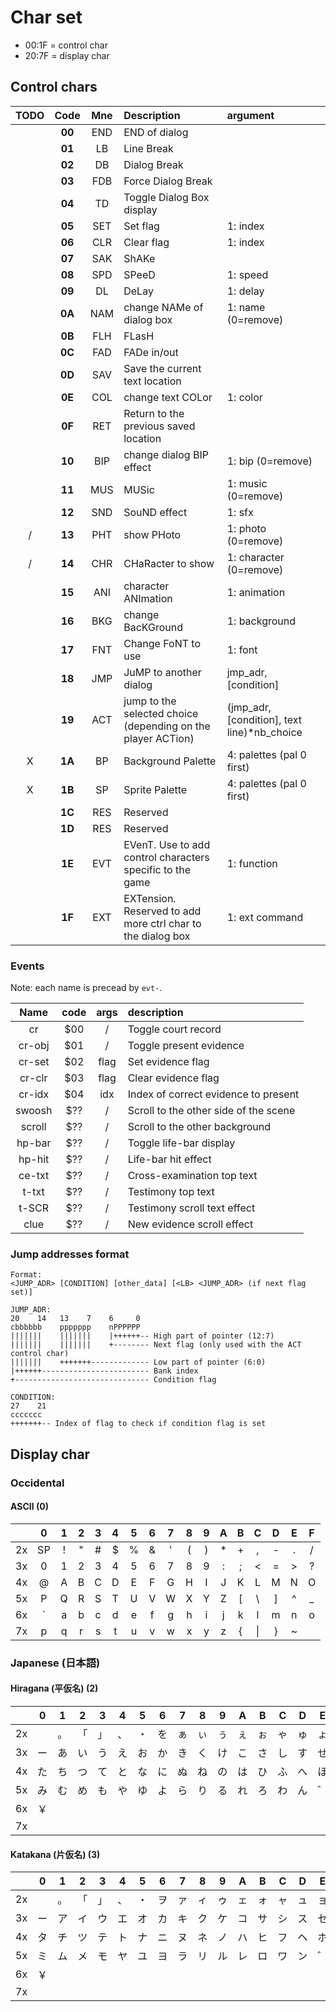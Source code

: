 # Char set

- 00:1F = control char
- 20:7F = display char

## Control chars

| TODO |  Code  | Mne | Description                                                  | argument                                      |
|:----:|:------:|:---:|:-------------------------------------------------------------|:----------------------------------------------|
|      | **00** | END | END of dialog                                                |                                               |
|      | **01** | LB  | Line Break                                                   |                                               |
|      | **02** | DB  | Dialog Break                                                 |                                               |
|      | **03** | FDB | Force Dialog Break                                           |                                               |
|      | **04** | TD  | Toggle Dialog Box display                                    |                                               |
|      | **05** | SET | Set flag                                                     | 1: index                                      |
|      | **06** | CLR | Clear flag                                                   | 1: index                                      |
|      | **07** | SAK | ShAKe                                                        |                                               |
|      | **08** | SPD | SPeeD                                                        | 1: speed                                      |
|      | **09** | DL  | DeLay                                                        | 1: delay                                      |
|      | **0A** | NAM | change NAMe of dialog box                                    | 1: name (0=remove)                            |
|      | **0B** | FLH | FLasH                                                        |                                               |
|      | **0C** | FAD | FADe in/out                                                  |                                               |
|      | **0D** | SAV | Save the current text location                               |                                               |
|      | **0E** | COL | change text COLor                                            | 1: color                                      |
|      | **0F** | RET | Return to the previous saved location                        |                                               |
|      | **10** | BIP | change dialog BIP effect                                     | 1: bip (0=remove)                             |
|      | **11** | MUS | MUSic                                                        | 1: music (0=remove)                           |
|      | **12** | SND | SouND effect                                                 | 1: sfx                                        |
|  /   | **13** | PHT | show PHoto                                                   | 1: photo (0=remove)                           |
|  /   | **14** | CHR | CHaRacter to show                                            | 1: character (0=remove)                       |
|      | **15** | ANI | character ANImation                                          | 1: animation                                  |
|      | **16** | BKG | change BacKGround                                            | 1: background                                 |
|      | **17** | FNT | Change FoNT to use                                           | 1: font                                       |
|      | **18** | JMP | JuMP to another dialog                                       | jmp_adr, \[condition\]                        |
|      | **19** | ACT | jump to the selected choice (depending on the player ACTion) | (jmp_adr, \[condition\], text line)*nb_choice |
|  X   | **1A** | BP  | Background Palette                                           | 4: palettes (pal 0 first)                     |
|  X   | **1B** | SP  | Sprite Palette                                               | 4: palettes (pal 0 first)                     |
|      | **1C** | RES | Reserved                                                     |                                               |
|      | **1D** | RES | Reserved                                                     |                                               |
|      | **1E** | EVT | EVenT. Use to add control characters specific to the game    | 1: function                                   |
|      | **1F** | EXT | EXTension. Reserved to add more ctrl char to the dialog box  | 1: ext command                                |

### Events

Note: each name is precead by `evt-`.

|  Name  | code | args | description                           |
|:------:|:----:|:----:|:--------------------------------------|
| cr     | $00  |  /   | Toggle court record                   |
| cr-obj | $01  |  /   | Toggle present evidence               |
| cr-set | $02  | flag | Set evidence flag                     |
| cr-clr | $03  | flag | Clear evidence flag                   |
| cr-idx | $04  | idx  | Index of correct evidence to present  |
| swoosh | $??  |  /   | Scroll to the other side of the scene |
| scroll | $??  |  /   | Scroll to the other background        |
| hp-bar | $??  |  /   | Toggle life-bar display               |
| hp-hit | $??  |  /   | Life-bar hit effect                   |
| ce-txt | $??  |  /   | Cross-examination top text            |
| t-txt  | $??  |  /   | Testimony top text                    |
| t-SCR  | $??  |  /   | Testimony scroll text effect          |
| clue   | $??  |  /   | New evidence scroll effect            |

### Jump addresses format

```
Format:
<JUMP_ADR> [CONDITION] [other_data] [<LB> <JUMP_ADR> (if next flag set)]

JUMP_ADR:
20    14   13    7    6     0
cbbbbbb    ppppppp    nPPPPPP
|||||||    |||||||    |++++++-- High part of pointer (12:7)
|||||||    |||||||    +-------- Next flag (only used with the ACT control char)
|||||||    +++++++------------- Low part of pointer (6:0)
|++++++------------------------ Bank index
+------------------------------ Condition flag

CONDITION:
27    21
ccccccc
+++++++-- Index of flag to check if condition flag is set
```

## Display char

### Occidental

#### ASCII (0)

|    | 0  | 1 | 2 | 3 | 4 | 5 | 6 | 7 | 8 | 9 | A | B | C  | D | E | F |
|:---|:--:|:-:|:-:|:-:|:-:|:-:|:-:|:-:|:-:|:-:|:-:|:-:|:--:|:-:|:-:|:-:|
| 2x | SP | ! | " | # | $ | % | & | ' | ( | ) | * | + | ,  | - | . | / |
| 3x | 0  | 1 | 2 | 3 | 4 | 5 | 6 | 7 | 8 | 9 | : | ; | <  | = | > | ? |
| 4x | @  | A | B | C | D | E | F | G | H | I | J | K | L  | M | N | O |
| 5x | P  | Q | R | S | T | U | V | W | X | Y | Z | [ | \  | ] | ^ | _ |
| 6x | `  | a | b | c | d | e | f | g | h | i | j | k | l  | m | n | o |
| 7x | p  | q | r | s | t | u | v | w | x | y | z | { | \| | } | ~ |   |

### Japanese (日本語)

#### Hiragana (平仮名) (2)

|    | 0 | 1 | 2 | 3 | 4 | 5 | 6 | 7 | 8 | 9 | A | B | C | D | E | F |
|:---|:-:|:-:|:-:|:-:|:-:|:-:|:-:|:-:|:-:|:-:|:-:|:-:|:-:|:-:|:-:|:-:|
| 2x |   | 。 | 「 | 」 | 、 | ・ | を | ぁ | ぃ | ぅ | ぇ | ぉ | ゃ | ゅ | ょ | っ |
| 3x | ー | あ | い | う | え | お | か | き | く | け | こ | さ | し | す | せ | そ |
| 4x | た | ち | つ | て | と | な | に | ぬ | ね | の | は | ひ | ふ | へ | ほ | ま |
| 5x | み | む | め | も | や | ゆ | よ | ら | り | る | れ | ろ | わ | ん | ゛ | ゜ |
| 6x | ￥ |   |   |   |   |   |   |   |   |   |   |   |   |   |   |   |
| 7x |   |   |   |   |   |   |   |   |   |   |   |   |   |   |   |   |

#### Katakana (片仮名) (3)

|    | 0 | 1 | 2 | 3 | 4 | 5 | 6 | 7 | 8 | 9 | A | B | C | D | E | F |
|:---|:-:|:-:|:-:|:-:|:-:|:-:|:-:|:-:|:-:|:-:|:-:|:-:|:-:|:-:|:-:|:-:|
| 2x |   | 。 | 「 | 」 | 、 | ・ | ヲ | ァ | ィ | ゥ | ェ | ォ | ャ | ュ | ョ | ッ |
| 3x | ー | ア | イ | ウ | エ | オ | カ | キ | ク | ケ | コ | サ | シ | ス | セ | ソ |
| 4x | タ | チ | ツ | テ | ト | ナ | ニ | ヌ | ネ | ノ | ハ | ヒ | フ | ヘ | ホ | マ |
| 5x | ミ | ム | メ | モ | ヤ | ユ | ヨ | ラ | リ | ル | レ | ロ | ワ | ン | ゛ | ゜ |
| 6x | ￥ |   |   |   |   |   |   |   |   |   |   |   |   |   |   |   |
| 7x |   |   |   |   |   |   |   |   |   |   |   |   |   |   |   |   |

